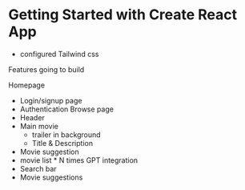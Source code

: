 # Getting Started with Create React App
- configured Tailwind css

Features going to build

Homepage
 - Login/signup page
 - Authentication
Browse page
 - Header
 - Main movie
   - trailer in background
   - Title & Description
 - Movie suggestion 
  - movie list * N times
GPT integration
 - Search bar
 - Movie suggestions